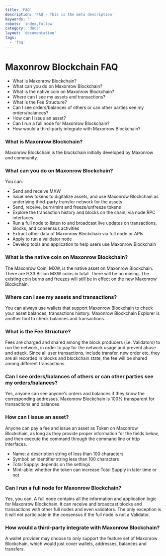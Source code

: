 ```yaml
---
title: 'FAQ'
description: 'FAQ - This is the meta description'
keywords: ''
robots: 'index,follow'
category: 'docs'
layout: 'documentation'
tags:
  - 'faq'
---
```



# Maxonrow Blockchain FAQ
* What is Maxonrow Blockchain?
* What can you do on Maxonrow Blockchain?
* What is the native coin on Maxonrow Blockchain?
* Where can I see my assets and transactions?
* What is the Fee Structure?
* Can I see orders/balances of others or can other parties see my orders/balances?
* How can I issue an asset?
* Can I run a full node for Maxonrow Blockchain?
* How would a third-party integrate with Maxonrow Blockchain?


### What is Maxonrow Blockchain?
Maxonrow Blockchain is the blockchain initially developed by Maxonrow and community.

### What can you do on Maxonrow Blockchain?
You can:

* Send and receive MXW
* Issue new tokens to digitalize assets, and use Maxonrow Blockchain as underlying
    third-party transfer network for the assets
* Send, receive, burn/mint and freeze/unfreeze tokens
* Explore the transaction history and blocks on the chain, via node RPC interfaces.
* Run a full node to listen to and broadcast live updates on transactions, blocks, and consensus activities
* Extract other data of Maxonrow Blockchain via full node or APIs
* Apply to run a validator node
* Develop tools and application to help users use Maxonrow Blockchain 

### What is the native coin on Maxonrow Blockchain?
The Maxonrow Coin, MXW, is the native asset on Maxonrow Blockchain. There are 9.33 Billion MXW coins in total. There will be no mining. The existing coin burns and freezes will still be in effect on the new Maxonrow Blockchain.

### Where can I see my assets and transactions?
You can always use wallets that support Maxonrow Blockchain to check your asset balances, transactions history. Maxonrow Blockchain Explorer is another tool to check balances and transactions.

### What is the Fee Structure?
Fees are charged and shared among the block producers (i.e. Validators) to run the network, in order to pay for the network usage and prevent abuse and attack. Since all user transactions, include transfer, new order etc, they are all recorded in blocks and blockchain state, the fee will be shared among different transactions. 

### Can I see orders/balances of others or can other parties see my orders/balances?
Yes, anyone can see anyone's orders and balances if they know the corresponding addresses. Maxonrow Blockchain is 100% transparent for transactions and balances.

### How can I issue an asset?
Anyone can pay a fee and issue an asset as Token on Maxonrow Blockchain, as long as they provide proper information for the fields below, and then execute the command through the command line or http interfaces.

* Name: a description string of less than 100 characters
* Symbol: an identifier string less than 100 characters
* Total Supply: depends on the settings
* Mint-able: whether the token can increase Total Supply in later time or not

### Can I run a full node for Maxonrow Blockchain?
Yes, you can. A full node contains all the information and application logic for Maxonrow Blockchain. It can receive and broadcast blocks and transactions with other full nodes and even validators. The only exception is it will not participate in the consensus if the full node is not a Validator.


### How would a third-party integrate with Maxonrow Blockchain?
A wallet provider may choose to only support the feature set of Maxonrow Blockchain, which would just cover wallets, addresses, balances and transfers.

